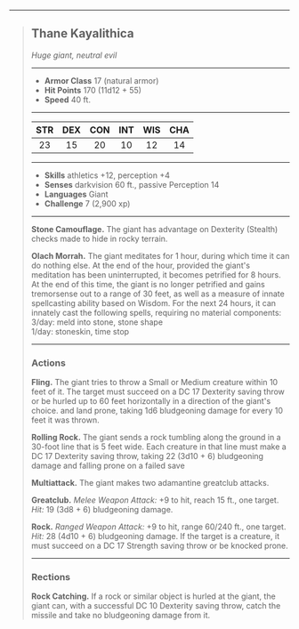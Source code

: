 ***
> ## Thane Kayalithica
> *Huge giant, neutral evil*
> 
> ***
> 
> - **Armor Class** 17 (natural armor)
> - **Hit Points** 170 (11d12 + 55)
> - **Speed** 40 ft.
> 
> ***
> 
> |STR|DEX|CON|INT|WIS|CHA|
> |:---:|:---:|:---:|:---:|:---:|:---:|
> |23|15|20|10|12|14|
> 
> ***
> 
> - **Skills** athletics +12, perception +4
> - **Senses** darkvision 60 ft., passive Perception 14
> - **Languages** Giant
> - **Challenge** 7 (2,900 xp)
> 
> ***
> 
> **Stone Camouflage.** The giant has advantage on Dexterity (Stealth) checks made to hide in rocky terrain.
> 
> **Olach Morrah.** The giant meditates for 1 hour, during which time it can do nothing else. At the end of the hour, provided the giant's meditation has been uninterrupted, it becomes petrified for 8 hours. At the end of this time, the giant is no longer petrified and gains tremorsense out to a range of 30 feet, as well as a measure of innate spellcasting ability based on Wisdom. For the next 24 hours, it can innately cast the following spells, requiring no material components:  
> 3/day: meld into stone, stone shape  
> 1/day: stoneskin, time stop
> 
> ***
> 
> ### Actions
> **Fling.** The giant tries to throw a Small or Medium creature within 10 feet of it. The target must succeed on a DC 17 Dexterity saving throw or be hurled up to 60 feet horizontally in a direction of the giant's choice. and land prone, taking 1d6 bludgeoning damage for every 10 feet it was thrown.
> 
> **Rolling Rock.** The giant sends a rock tumbling along the ground in a 30-foot line that is 5 feet wide. Each creature in that line must make a DC 17 Dexterity saving throw, taking 22 (3d10 + 6) bludgeoning damage and falling prone on a failed save
> 
> **Multiattack.** The giant makes two adamantine greatclub attacks.
> 
> **Greatclub.** *Melee Weapon Attack:* +9 to hit, reach 15 ft., one target. *Hit:* 19 (3d8 + 6) bludgeoning damage.
> 
> **Rock.** *Ranged Weapon Attack:* +9 to hit, range 60/240 ft., one target. *Hit:* 28 (4d10 + 6) bludgeoning damage. If the target is a creature, it must succeed on a DC 17 Strength saving throw or be knocked prone.
> 
> ***
> 
> ### Rections
> **Rock Catching.** If a rock or similar object is hurled at the giant, the giant can, with a successful DC 10 Dexterity saving throw, catch the missile and take no bludgeoning damage from it.